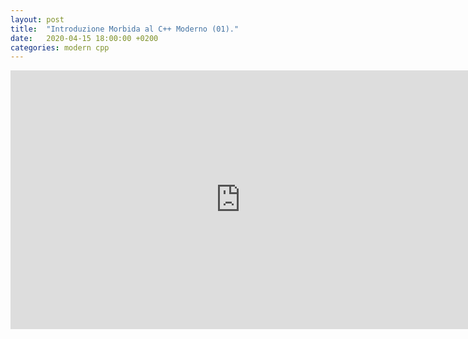 ```yaml
---
layout: post
title:  "Introduzione Morbida al C++ Moderno (01)."
date:   2020-04-15 18:00:00 +0200
categories: modern cpp
---
```

<iframe width="736" height="414" src="https://www.youtube.com/watch?v=EkRNlOaQIao&t=70s" frameborder="0" allowfullscreen></iframe>
